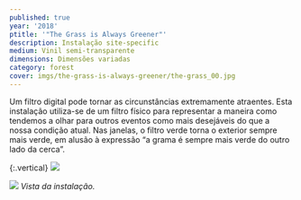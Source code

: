 ```yaml
---
published: true
year: '2018'
ptitle: '"The Grass is Always Greener"'
description: Instalação site-specific
medium: Vinil semi-transparente
dimensions: Dimensões variadas
category: forest
cover: imgs/the-grass-is-always-greener/the-grass_00.jpg
---
```

Um filtro digital pode tornar as circunstâncias extremamente atraentes. Esta instalação utiliza-se de um filtro físico para representar a maneira como tendemos a olhar para outros eventos como mais desejáveis do que a nossa condição atual. Nas janelas, o filtro verde torna o exterior sempre mais verde, em alusão à expressão “a grama é sempre mais verde do outro lado da cerca”.

{:.vertical}
![]({{site.baseurl}}/imgs/the-grass-is-always-greener/the-grass_01.jpg)

![]({{site.baseurl}}/imgs/the-grass-is-always-greener/the-grass_02.jpg)
_Vista da instalação._
